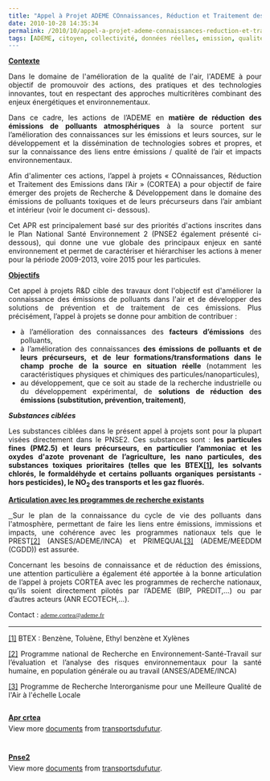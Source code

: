 ```yaml
---
title: "Appel à Projet ADEME COnnaissances, Réduction et Traitement des Emissions dans l’Air''"
date: 2010-10-28 14:35:34
permalink: /2010/10/appel-a-projet-ademe-connaissances-reduction-et-traitement-des-emissions-dans-lair.html
tags: [ADEME, citoyen, collectivité, données réelles, emission, qualité de l'air, Santé]
---
```


<p style="text-align: justify"><span style="font-family: %value"><strong><span style="text-decoration: underline">Contexte</span></strong></span></p> <p style="text-align: justify"><span style="font-family: %value">Dans le domaine de l'amélioration de la qualité de l'air, l'ADEME à pour objectif de promouvoir des actions, des pratiques et des technologies innovantes, tout en respectant des approches multicritères combinant des enjeux énergétiques et environnementaux.</span></p> <p style="text-align: justify"><span style="font-family: %value">Dans ce cadre, les actions de l’ADEME en <strong>matière de réduction des émissions de polluants atmosphériques</strong> à la source portent sur l’amélioration des connaissances sur les émissions et leurs sources, sur le développement et la dissémination de technologies sobres et propres, et sur la connaissance des liens entre émissions / qualité de l’air et impacts environnementaux.</span></p> <p style="text-align: justify"><span style="font-family: %value">Afin d'alimenter ces actions, l’appel à projets « COnnaissances, Réduction et Traitement des Emissions dans l’Air » (CORTEA) a pour objectif de faire émerger des projets de Recherche & Développement dans le domaine des émissions de polluants toxiques et de leurs précurseurs dans l’air ambiant et intérieur (voir le document ci- dessous). </span></p>  <!--more-->   <p style="text-align: justify"><span style="font-family: %value">Cet APR est principalement basé sur des priorités d'actions inscrites dans le Plan National Santé Environnement 2 (PNSE2 également présenté ci-dessous), qui donne une vue globale des principaux enjeux en santé environnement et permet de caractériser et hiérarchiser les actions à mener pour la période 2009-2013, voire 2015 pour les particules.</span></p> <p style="text-align: justify"><span style="font-family: %value"><strong><span style="text-decoration: underline">Objectifs</span></strong></span></p> <p style="text-align: justify"><span style="font-family: %value">Cet appel à projets R&D cible des travaux dont l'objectif est d'améliorer la connaissance des émissions de polluants dans l'air et de développer des solutions de prévention et de traitement de ces émissions. Plus précisément, l’appel à projets se donne pour ambition de contribuer :</span></p> <ul style="text-align: justify"> <li><span style="font-family: %value">à l’amélioration des connaissances des <strong>facteurs d’émissions</strong> des polluants,</span></li> <li><span style="font-family: %value">à l’amélioration des connaissances <strong>des émissions de polluants et de leurs précurseurs, et de leur formations/transformations dans le champ proche de la source en situation réelle </strong>(notamment les caractéristiques physiques et chimiques des particules/nanoparticules),</span></li> <li><span style="font-family: %value">au développement, que ce soit au stade de la recherche industrielle ou du développement expérimental, de <strong>solutions de réduction des émissions (substitution, prévention, traitement)</strong>,</span></li> </ul> <p style="text-align: justify"><span style="font-family: %value"><strong><em>Substances ciblées</em></strong></span></p> <p style="text-align: justify"><span style="font-family: %value">Les substances ciblées dans le présent appel à projets sont pour la plupart visées directement dans le PNSE2. Ces substances sont : <strong>les particules fines (PM2.5) et leurs précurseurs, en particulier l’ammoniac et les oxydes d'azote provenant de l’agriculture, les nano particules, des substances toxiques prioritaires (telles que les BTEX<a href="http://www.typepad.com/site/blogs/6a0120a66d2ad4970b0128756e7ed4970c/post/compose#_ftn1"><strong>[1]</strong></a>, les solvants chlorés, le formaldéhyde et certains polluants organiques persistants - hors pesticides), le NO<sub>2</sub> des transports et les gaz fluorés.</strong></span></p> <p style="text-align: justify"><span style="font-family: %value"><strong><span style="text-decoration: underline">Articulation avec les programmes de recherche existants</span></strong></span></p> <p style="text-align: justify"><span style="font-family: %value"><strong><span style="text-decoration: underline"> </span></strong>Sur le plan de la connaissance du cycle de vie des polluants dans l'atmosphère, permettant de faire les liens entre émissions, immissions et impacts, une cohérence avec les programmes nationaux tels que le PREST<a href="http://www.typepad.com/site/blogs/6a0120a66d2ad4970b0128756e7ed4970c/post/compose#_ftn2">[2]</a> (ANSES/ADEME/INCA) et PRIMEQUAL<a href="http://www.typepad.com/site/blogs/6a0120a66d2ad4970b0128756e7ed4970c/post/compose#_ftn3">[3]</a> (ADEME/MEEDDM (CGDD)) est assurée.</span></p> <p style="text-align: justify"><span style="font-family: %value">Concernant les besoins de connaissance et de réduction des émissions, une attention particulière a également été apportée à la bonne articulation de l’appel à projets CORTEA avec les programmes de recherche nationaux, qu’ils soient directement pilotés par l’ADEME (BIP, PREDIT,…) ou par d’autres acteurs (ANR ECOTECH,…).</span></p> <p style="text-align: justify"><span style="font-family: %value">Contact : </span><span style="font-size: small;color: #009b9b;font-family: Verdana"><span style="font-size: small;color: #009b9b;font-family: Verdana"><span style="font-size: small;color: #009b9b;font-family: Verdana"><a href="mailto:ademe.cortea@ademe.fr">ademe.cortea@ademe.fr</a></span></span></span> <p style="text-align: justify"> <hr size="1" /> </p> <div> <div style="text-align: justify"> <p><span style="font-family: %value"><a href="http://www.typepad.com/site/blogs/6a0120a66d2ad4970b0128756e7ed4970c/post/compose#_ftnref1">[1]</a> BTEX : Benzène, Toluène, Ethyl benzène et Xylènes</span></p> </div> <div style="text-align: justify"> <p><span style="font-family: %value"><a href="http://www.typepad.com/site/blogs/6a0120a66d2ad4970b0128756e7ed4970c/post/compose#_ftnref2">[2]</a> Programme national de Recherche en Environnement-Santé-Travail sur l’évaluation et l’analyse des risques environnementaux pour la santé humaine, en population générale ou au travail (ANSES/ADEME/INCA)</span></p> </div> <div> <p style="text-align: justify"><span style="font-family: %value"><a href="http://www.typepad.com/site/blogs/6a0120a66d2ad4970b0128756e7ed4970c/post/compose#_ftnref3">[3]</a> Programme de Recherche Interorganisme pour une Meilleure Qualité de l'Air à l'échelle Locale</span></p> </div> </div> <p><img alt="" border="0" height="0" src="http://counters.gigya.com/wildfire/IMP/CXNID=2000002.0NXC/bT*xJmx*PTEyODgyNjg4NDg5MzYmcHQ9MTI4ODI2ODg1Mzg*MSZwPTEwMTkxJmQ9V*ZfZW1iZWRfZG9jdW1lbnQmZz*yJm89Y2Rh/NmVhNWNjMWVjNGVkZGE4NzJmZWY5YzAxNWNlNjAmb2Y9MA==.gif" style="width: 0px;height: 0px" width="0" /></p> <div id="__ss_5594900" style="width: 477px"><strong style="margin: 12px 0 4px"><a href="http://www.slideshare.net/transportsdufutur/apr-crtea" title="Apr crtea">Apr crtea</a></strong>           <div style="padding: 5px 0 12px">View more <a href="http://www.slideshare.net/">documents</a> from <a href="http://www.slideshare.net/transportsdufutur">transportsdufutur</a>.</div> </div> <p><img alt="" border="0" height="0" src="http://counters.gigya.com/wildfire/IMP/CXNID=2000002.0NXC/bT*xJmx*PTEyODgyNjkwOTgwODUmcHQ9MTI4ODI2OTEwMDE*NiZwPTEwMTkxJmQ9V*ZfZW1iZWRfZG9jdW1lbnQmZz*yJm89Y2Rh/NmVhNWNjMWVjNGVkZGE4NzJmZWY5YzAxNWNlNjAmb2Y9MA==.gif" style="width: 0px;height: 0px" width="0" /></p> <div id="__ss_5594956" style="width: 477px"><strong style="margin: 12px 0 4px"><a href="http://www.slideshare.net/transportsdufutur/pnse2" title="Pnse2">Pnse2</a></strong>           <div style="padding: 5px 0 12px">View more <a href="http://www.slideshare.net/">documents</a> from <a href="http://www.slideshare.net/transportsdufutur">transportsdufutur</a>.</div> </div> </p>

